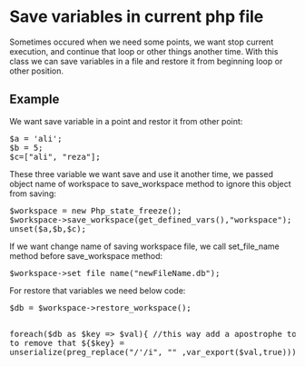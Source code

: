# Save variables in current php file
Sometimes occured when we need some points, we want stop current execution, and continue that loop or other things another time. With this class we can save variables in a file and restore it from beginning loop or other position.

<h2>Example</h2>
<p>We want save variable in a point and restor it from other point:</p>
<pre>
$a = 'ali';
$b = 5;
$c=["ali", "reza"];
</pre>
<p>These three variable we want save and use it another time, we passed object name of workspace to save_workspace method to ignore this object from saving:</p>
<pre>
$workspace = new Php_state_freeze();
$workspace->save_workspace(get_defined_vars(),"workspace");
unset($a,$b,$c);
</pre>

<p>If we want change name of saving workspace file, we call set_file_name method before save_workspace method:</p>
<pre>
$workspace->set_file_name("newFileName.db");
</pre>
<p>For restore that variables we need below code:</p>
<pre>
$db = $workspace->restore_workspace();

foreach($db as $key => $val){
    //this way add a apostrophe to array to remove that
    ${$key} = unserialize(preg_replace("/'/i", "" ,var_export($val,true)));
}
</pre>
